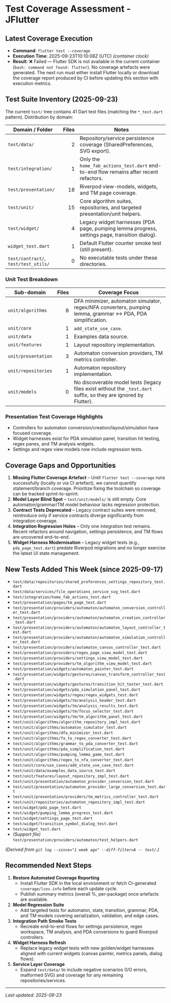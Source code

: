 # Test Coverage Assessment - JFlutter

## Latest Coverage Execution
- **Command**: `flutter test --coverage`
- **Execution Time**: 2025-09-23T10:10:08Z (UTC) *(container clock)*
- **Result**: ❌ Failed — Flutter SDK is not available in the current container (`bash: command not found: flutter`). No coverage artefacts were generated. The next run must either install Flutter locally or download the coverage report produced by CI before updating this section with execution metrics.

## Test Suite Inventory (2025-09-23)
The current `test/` tree contains 41 Dart test files (matching the `*_test.dart` pattern). Distribution by domain:

| Domain / Folder | Files | Notes |
| --- | ---: | --- |
| `test/data/` | 2 | Repository/service persistence coverage (SharedPreferences, SVG export). |
| `test/integration/` | 1 | Only the `home_fab_actions_test.dart` end-to-end flow remains after recent refactors. |
| `test/presentation/` | 18 | Riverpod view-models, widgets, and TM page coverage. |
| `test/unit/` | 15 | Core algorithm suites, repositories, and targeted presentation/unit helpers. |
| `test/widget/` | 4 | Legacy widget harnesses (PDA page, pumping lemma progress, settings page, transition dialog). |
| `widget_test.dart` | 1 | Default Flutter counter smoke test (still present). |
| `test/contract/`, `test/test_utils/` | 0 | No executable tests under these directories. |

### Unit Test Breakdown

| Sub-domain | Files | Coverage Focus |
| --- | ---: | --- |
| `unit/algorithms` | 8 | DFA minimizer, automaton simulator, regex/NFA converters, pumping lemma, grammar ↔ PDA, PDA simplification. |
| `unit/core` | 1 | `add_state_use_case`. |
| `unit/data` | 1 | Examples data source. |
| `unit/features` | 1 | Layout repository implementation. |
| `unit/presentation` | 3 | Automaton conversion providers, TM metrics controller. |
| `unit/repositories` | 1 | Automaton repository implementation. |
| `unit/models` | 0 | No discoverable model tests (legacy files exist without the `_test.dart` suffix, so they are ignored by Flutter). |

### Presentation Test Coverage Highlights
- Controllers for automaton conversion/creation/layout/simulation have focused coverage.
- Widget harnesses exist for PDA simulation panel, transition hit testing, regex panes, and TM analysis widgets.
- Settings and regex view models now include regression tests.

## Coverage Gaps and Opportunities
1. **Missing Flutter Coverage Artefact** – Until `flutter test --coverage` runs successfully (locally or via CI artefact), we cannot quantify statement/branch coverage. Prioritize fixing the toolchain so coverage can be tracked sprint-to-sprint.
2. **Model Layer Blind Spot** – `test/unit/models/` is still empty. Core automaton/grammar/TM model behaviour lacks regression protection.
3. **Contract Tests Deprecated** – Legacy contract suites were removed; reintroduce only if service contracts diverge significantly from integration coverage.
4. **Integration Regression Holes** – Only one integration test remains. Recent refactors around navigation, settings persistence, and TM flows are uncovered end-to-end.
5. **Widget Harness Modernisation** – Legacy widget tests (e.g., `pda_page_test.dart`) predate Riverpod migrations and no longer exercise the latest UI state management.

## New Tests Added This Week (since 2025-09-17)
- `test/data/repositories/shared_preferences_settings_repository_test.dart`
- `test/data/services/file_operations_service_svg_test.dart`
- `test/integration/home_fab_actions_test.dart`
- `test/presentation/pages/tm_page_test.dart`
- `test/presentation/providers/automaton/automaton_conversion_controller_test.dart`
- `test/presentation/providers/automaton/automaton_creation_controller_test.dart`
- `test/presentation/providers/automaton/automaton_layout_controller_test.dart`
- `test/presentation/providers/automaton/automaton_simulation_controller_test.dart`
- `test/presentation/providers/automaton_canvas_controller_test.dart`
- `test/presentation/providers/regex_page_view_model_test.dart`
- `test/presentation/providers/settings_view_model_test.dart`
- `test/presentation/providers/tm_algorithm_view_model_test.dart`
- `test/presentation/widgets/automaton_painter_test.dart`
- `test/presentation/widgets/gestures/canvas_transform_controller_test.dart`
- `test/presentation/widgets/gestures/transition_hit_tester_test.dart`
- `test/presentation/widgets/pda_simulation_panel_test.dart`
- `test/presentation/widgets/regex/regex_widgets_test.dart`
- `test/presentation/widgets/tm/analysis_header_test.dart`
- `test/presentation/widgets/tm/analysis_results_test.dart`
- `test/presentation/widgets/tm/focus_selector_test.dart`
- `test/presentation/widgets/tm/tm_algorithm_panel_test.dart`
- `test/unit/algorithms/algorithm_repository_impl_test.dart`
- `test/unit/algorithms/automaton_simulator_test.dart`
- `test/unit/algorithms/dfa_minimizer_test.dart`
- `test/unit/algorithms/fa_to_regex_converter_test.dart`
- `test/unit/algorithms/grammar_to_pda_converter_test.dart`
- `test/unit/algorithms/pda_simplification_test.dart`
- `test/unit/algorithms/pumping_lemma_game_test.dart`
- `test/unit/algorithms/regex_to_nfa_converter_test.dart`
- `test/unit/core/use_cases/add_state_use_case_test.dart`
- `test/unit/data/examples_data_source_test.dart`
- `test/unit/features/layout_repository_impl_test.dart`
- `test/unit/presentation/automaton_provider_conversion_test.dart`
- `test/unit/presentation/automaton_provider_large_conversion_test.dart`
- `test/unit/presentation/providers/tm_metrics_controller_test.dart`
- `test/unit/repositories/automaton_repository_impl_test.dart`
- `test/widget/pda_page_test.dart`
- `test/widget/pumping_lemma_progress_test.dart`
- `test/widget/settings_page_test.dart`
- `test/widget/transition_symbol_dialog_test.dart`
- `test/widget_test.dart`
- *(Support file)* `test/presentation/providers/automaton/test_helpers.dart`

*(Derived from `git log --since="1 week ago" --diff-filter=A -- test/`.)*

## Recommended Next Steps
1. **Restore Automated Coverage Reporting**
   - Install Flutter SDK in the local environment or fetch CI-generated `coverage/lcov.info` before each update cycle.
   - Publish summary metrics (overall %, per-package) once artefacts are available.
2. **Model Regression Suite**
   - Add targeted tests for automaton, state, transition, grammar, PDA, and TM models covering serialization, validation, and edge cases.
3. **Integration Path Smoke Tests**
   - Recreate end-to-end flows for settings persistence, regex workspace, TM analysis, and PDA conversions to guard Riverpod controllers.
4. **Widget Harness Refresh**
   - Replace legacy widget tests with new golden/widget harnesses aligned with current widgets (canvas painter, metrics panels, dialog flows).
5. **Service Layer Coverage**
   - Expand `test/data/` to include negative scenarios (I/O errors, malformed SVG) and coverage for any remaining repositories/services.

---
*Last updated: 2025-09-23*
